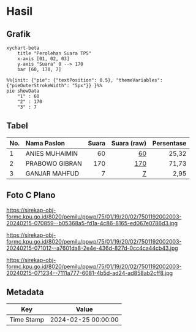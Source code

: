 # Hasil

## Grafik

```mermaid
xychart-beta
    title "Perolehan Suara TPS"
    x-axis [01, 02, 03]
    y-axis "Suara" 0 --> 170
    bar [60, 170, 7]
```

```mermaid
%%{init: {"pie": {"textPosition": 0.5}, "themeVariables": {"pieOuterStrokeWidth": "5px"}} }%%
pie showData
    "1" : 60
    "2" : 170
    "3" : 7
```

## Tabel

| No. | Nama Paslon    | Suara | Suara (raw) | Persentase |
|:--- |:-------------- | -----:| -----------:| ----------:|
| 1   | ANIES MUHAIMIN | 60    | [60][p-1]   | 25,32      |
| 2   | PRABOWO GIBRAN | 170   | [170][p-2]  | 71,73      |
| 3   | GANJAR MAHFUD  | 7     | [7][p-3]    | 2,95       |


[p-1]: https://github.com/gigit-pemilu/pemilu-2024-75-gorontalo/blob/main/pilpres/hitung-suara/sub/75-gorontalo/sub/01-gorontalo/sub/19-tabongo/sub/2002-tabongo-barat/sub/003-tps/sub/paslon-1.txt
[p-2]: https://github.com/gigit-pemilu/pemilu-2024-75-gorontalo/blob/main/pilpres/hitung-suara/sub/75-gorontalo/sub/01-gorontalo/sub/19-tabongo/sub/2002-tabongo-barat/sub/003-tps/sub/paslon-2.txt
[p-3]: https://github.com/gigit-pemilu/pemilu-2024-75-gorontalo/blob/main/pilpres/hitung-suara/sub/75-gorontalo/sub/01-gorontalo/sub/19-tabongo/sub/2002-tabongo-barat/sub/003-tps/sub/paslon-3.txt

## Foto C Plano

https://sirekap-obj-formc.kpu.go.id/8020/pemilu/ppwp/75/01/19/20/02/7501192002003-20240215-070859--b05368a5-fd1a-4c86-8165-ed067e0786d3.jpg

https://sirekap-obj-formc.kpu.go.id/8020/pemilu/ppwp/75/01/19/20/02/7501192002003-20240215-071012--a7601da8-2e4e-436d-827d-0cc4ca44cb43.jpg

https://sirekap-obj-formc.kpu.go.id/8020/pemilu/ppwp/75/01/19/20/02/7501192002003-20240215-071234--7111a777-6081-4b5d-ad24-ad858ab2cff8.jpg


## Metadata

| Key        | Value               |
| ---------- | ------------------- |
| Time Stamp | 2024-02-25 00:00:00 |



